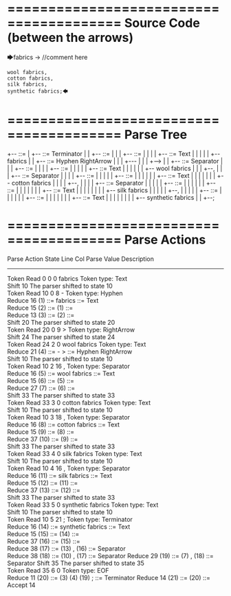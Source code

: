 ﻿========================================
Source Code (between the arrows)
========================================

🡆fabrics -> //comment here

    wool fabrics,
    cotton fabrics,
    silk fabrics,
    synthetic fabrics;🡄

========================================
Parse Tree
========================================

+--<scripture> ::= <expression>
|  +--<expression> ::= <item> <producer> <item-or-expression-list> Terminator
|  |  +--<item> ::= <text>
|  |  |  +--<text> ::= <text-chunk>
|  |  |  |  +--<text-chunk> ::= Text
|  |  |  |  |  +--fabrics 
|  |  +--<producer> ::= Hyphen RightArrow
|  |  |  +---
|  |  |  +-->
|  |  +--<item-or-expression-list> ::= <item> Separator <item-or-expression-list>
|  |  |  +--<item> ::= <text>
|  |  |  |  +--<text> ::= <text-chunk>
|  |  |  |  |  +--<text-chunk> ::= Text
|  |  |  |  |  |  +--    wool fabrics
|  |  |  +--,
|  |  |  +--<item-or-expression-list> ::= <item> Separator <item-or-expression-list>
|  |  |  |  +--<item> ::= <text>
|  |  |  |  |  +--<text> ::= <text-chunk>
|  |  |  |  |  |  +--<text-chunk> ::= Text
|  |  |  |  |  |  |  +--    cotton fabrics
|  |  |  |  +--,
|  |  |  |  +--<item-or-expression-list> ::= <item> Separator <item>
|  |  |  |  |  +--<item> ::= <text>
|  |  |  |  |  |  +--<text> ::= <text-chunk>
|  |  |  |  |  |  |  +--<text-chunk> ::= Text
|  |  |  |  |  |  |  |  +--    silk fabrics
|  |  |  |  |  +--,
|  |  |  |  |  +--<item> ::= <text>
|  |  |  |  |  |  +--<text> ::= <text-chunk>
|  |  |  |  |  |  |  +--<text-chunk> ::= Text
|  |  |  |  |  |  |  |  +--    synthetic fabrics
|  |  +--;


========================================
Parse Actions
========================================

Parse Action      State    Line     Col   Parse Value                       Description                                                             
---------------   -----   -----   -----   -------------------------------   ------------------------------------------------------------------------
Token Read            0       0       0   fabrics                           Token type: Text                                                        
Shift                10                                                     The parser shifted to state 10                                          
Token Read           10       0       8   -                                 Token type: Hyphen                                                      
Reduce               16                   (1) ::= fabrics                   <text-chunk> ::= Text                                                   
Reduce               15                   (2) ::= (1)                       <text> ::= <text-chunk>                                                 
Reduce               13                   (3) ::= (2)                       <item> ::= <text>                                                       
Shift                20                                                     The parser shifted to state 20                                          
Token Read           20       0       9   >                                 Token type: RightArrow                                                  
Shift                24                                                     The parser shifted to state 24                                          
Token Read           24       2       0       wool fabrics                  Token type: Text                                                        
Reduce               21                   (4) ::= - >                       <producer> ::= Hyphen RightArrow                                        
Shift                10                                                     The parser shifted to state 10                                          
Token Read           10       2      16   ,                                 Token type: Separator                                                   
Reduce               16                   (5) ::=     wool fabrics          <text-chunk> ::= Text                                                   
Reduce               15                   (6) ::= (5)                       <text> ::= <text-chunk>                                                 
Reduce               27                   (7) ::= (6)                       <item> ::= <text>                                                       
Shift                33                                                     The parser shifted to state 33                                          
Token Read           33       3       0       cotton fabrics                Token type: Text                                                        
Shift                10                                                     The parser shifted to state 10                                          
Token Read           10       3      18   ,                                 Token type: Separator                                                   
Reduce               16                   (8) ::=     cotton fabrics        <text-chunk> ::= Text                                                   
Reduce               15                   (9) ::= (8)                       <text> ::= <text-chunk>                                                 
Reduce               37                   (10) ::= (9)                      <item> ::= <text>                                                       
Shift                33                                                     The parser shifted to state 33                                          
Token Read           33       4       0       silk fabrics                  Token type: Text                                                        
Shift                10                                                     The parser shifted to state 10                                          
Token Read           10       4      16   ,                                 Token type: Separator                                                   
Reduce               16                   (11) ::=     silk fabrics         <text-chunk> ::= Text                                                   
Reduce               15                   (12) ::= (11)                     <text> ::= <text-chunk>                                                 
Reduce               37                   (13) ::= (12)                     <item> ::= <text>                                                       
Shift                33                                                     The parser shifted to state 33                                          
Token Read           33       5       0       synthetic fabrics             Token type: Text                                                        
Shift                10                                                     The parser shifted to state 10                                          
Token Read           10       5      21   ;                                 Token type: Terminator                                                  
Reduce               16                   (14) ::=     synthetic fabrics    <text-chunk> ::= Text                                                   
Reduce               15                   (15) ::= (14)                     <text> ::= <text-chunk>                                                 
Reduce               37                   (16) ::= (15)                     <item> ::= <text>                                                       
Reduce               38                   (17) ::= (13) , (16)              <item-or-expression-list> ::= <item> Separator <item>                   
Reduce               38                   (18) ::= (10) , (17)              <item-or-expression-list> ::= <item> Separator <item-or-expression-list>
Reduce               29                   (19) ::= (7) , (18)               <item-or-expression-list> ::= <item> Separator <item-or-expression-list>
Shift                35                                                     The parser shifted to state 35                                          
Token Read           35       6       0                                     Token type: EOF                                                         
Reduce               11                   (20) ::= (3) (4) (19) ;           <expression> ::= <item> <producer> <item-or-expression-list> Terminator 
Reduce               14                   (21) ::= (20)                     <scripture> ::= <expression>                                            
Accept               14                                                                                                                             


